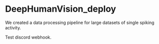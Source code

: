 # DeepHumanVision_deploy

We created a data processing pipeline for large datasets of single spiking activity.

Test discord webhook.
